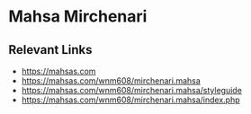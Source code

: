 # Mahsa Mirchenari

## Relevant Links
- https://mahsas.com
- https://mahsas.com/wnm608/mirchenari.mahsa
- https://mahsas.com/wnm608/mirchenari.mahsa/styleguide
- https://mahsas.com/wnm608/mirchenari.mahsa/index.php

